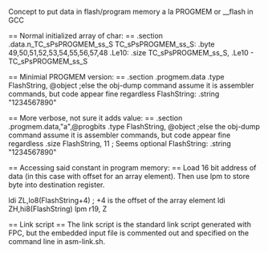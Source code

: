 Concept to put data in flash/program memory a la PROGMEM or __flash in GCC

== Normal initialized array of char: ==
.section .data.n_TC_sPsPROGMEM_ss_S
TC_sPsPROGMEM_ss_S:
	.byte	49,50,51,52,53,54,55,56,57,48
.Le10:
	.size	TC_sPsPROGMEM_ss_S, .Le10 - TC_sPsPROGMEM_ss_S


== Minimial PROGMEM version: ==
.section	.progmem.data
	.type	FlashString, @object ;else the obj-dump command assume it is assembler commands, but code appear fine regardless
FlashString:
	.string	"1234567890"

== More verbose, not sure it adds value: ==
.section	.progmem.data,"a",@progbits
	.type	FlashString, @object ;else the obj-dump command assume it is assembler commands, but code appear fine regardless
	.size	FlashString, 11 ; Seems optional
FlashString:
	.string	"1234567890"

== Accessing said constant in program memory: ==
Load 16 bit address of data (in this case with offset for an array element).
Then use lpm to store byte into destination register.
  
  ldi ZL,lo8(FlashString+4) ; +4 is the offset of the array element
  ldi ZH,hi8(FlashString)
  lpm r19, Z

== Link script ==
The link script is the standard link script generated with FPC, but the embedded input file is commented out and specified on the command line in asm-link.sh.
